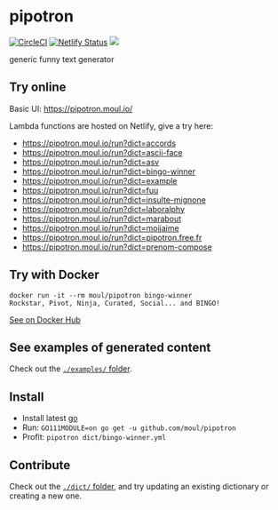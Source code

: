 # pipotron

[![CircleCI](https://circleci.com/gh/moul/pipotron.svg?style=svg)](https://circleci.com/gh/moul/pipotron)
[![Netlify Status](https://api.netlify.com/api/v1/badges/da26e7a7-179f-49b1-89b4-3103d382ee10/deploy-status)](https://app.netlify.com/sites/pipotron/deploys)
[![](https://images.microbadger.com/badges/image/moul/pipotron.svg)](https://microbadger.com/images/moul/pipotron "Get your own image badge on microbadger.com")

generic funny text generator

## Try online

Basic UI: https://pipotron.moul.io/

Lambda functions are hosted on Netlify, give a try here:

* https://pipotron.moul.io/run?dict=accords
* https://pipotron.moul.io/run?dict=ascii-face
* https://pipotron.moul.io/run?dict=asv
* https://pipotron.moul.io/run?dict=bingo-winner
* https://pipotron.moul.io/run?dict=example
* https://pipotron.moul.io/run?dict=fuu
* https://pipotron.moul.io/run?dict=insulte-mignone
* https://pipotron.moul.io/run?dict=laboralphy
* https://pipotron.moul.io/run?dict=marabout
* https://pipotron.moul.io/run?dict=moijaime
* https://pipotron.moul.io/run?dict=pipotron.free.fr
* https://pipotron.moul.io/run?dict=prenom-compose

## Try with Docker

```console
docker run -it --rm moul/pipotron bingo-winner
Rockstar, Pivot, Ninja, Curated, Social... and BINGO!
```

[See on Docker Hub](https://hub.docker.com/r/moul/pipotron)

## See examples of generated content

Check out the [`./examples/` folder](./examples).

## Install

* Install latest [go](https://golang.org)
* Run: `GO111MODULE=on go get -u github.com/moul/pipotron`
* Profit: `pipotron dict/bingo-winner.yml`

## Contribute

Check out the [`./dict/` folder](./dict), and try updating an existing dictionary or creating a new one.
